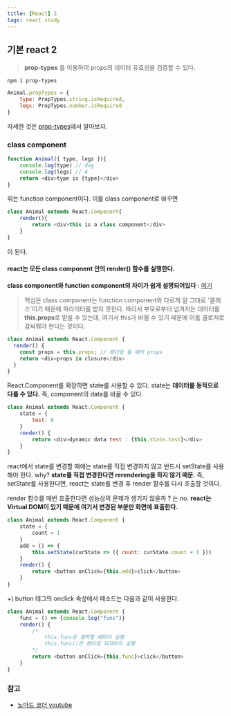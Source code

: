 ```yaml
---
title: [React] 2
tags: react study
---
```


## 기본 react 2

> **prop-types** 를 이용하여 props의 데이터 유효성을 검증할 수 있다.

`npm i prop-types`

``` js
Animal.propTypes = {
    type: PropTypes.string.isRequired,
    legs: PropTypes.number.isRequired
}
```

자세한 것은 [prop-types](https://www.npmjs.com/package/prop-types)에서 알아보자.

### class component

``` javascript
function Animal({ type, legs }){
    console.log(type) // dog
    console.log(legs) // 4
    return <div>type is {type}</div>
}
```

위는 function component이다. 이를 class component로 바꾸면

``` javascript
class Animal extends React.Component{
    render(){
        return <div>this is a class component</div>
    }
}
```
이 된다.

#### react는 모든 class component 안의 render() 함수를 실행한다.

**class component와 function component의 차이가 쉽게 설명되어있다** : [여기](https://overreacted.io/ko/how-are-function-components-different-from-classes/)

> 핵심은 class component는 function component와 다르게 말 그대로 '클래스'이기 때문에 파라미터를 받지 못한다. 따라서 부모로부터 넘겨지는 데이터를 **this.props**로 받을 수 있는데, 여기서 this가 바뀔 수 있기 때문에 이를 클로저로 감싸줘야 한다는 것이다.

``` javascript
class Animal extends React.Component {
  render() {
    const props = this.props; // 렌더링 될 때의 props
    return <div>props in closure</div>
  }
}
```

React.Component를 확장하면 state를 사용할 수 있다. state는 **데이터를 동적으로 다룰 수 있다.** 즉, component의 data를 바꿀 수 있다.

``` javascript
class Animal extends React.Component {
    state = {
        test: 0
    }
    render() {
        return <div>dynamic data test : {this.state.test}</div>
    }
}
```

react에서 state를 변경할 때에는 state를 직접 변경하지 않고 반드시 setState를 사용해야 한다. why? **state를 직접 변경한다면 rerendering을 하지 않기 때문.** 즉, setState를 사용한다면, react는 state를 변경 후 render 함수를 다시 호출할 것이다. 

render 함수를 매번 호출한다면 성능상의 문제가 생기지 않을까 ? 는 no. **react는 Virtual DOM이 있기 때문에 여기서 변경된 부분만 화면에 표출한다.**

``` javascript
class Animal extends React.Component {
    state = {
        count = 1
    }
    add = () => {
        this.setState(curState => ({ count: curState.count + 1 }))
    }
    render() {
        return <button onClick={this.add}>click</button>
    }
}
```


+) button 태그의 onclick 속성에서 메소드는 다음과 같이 사용한다.

``` javascript
class Animal extends React.Component {
    func = () => {console.log("func")}
    render() {
        /*
            this.func은 클릭할 때마다 실행
            this.func()은 렌더링 되자마자 실행
        */
        return <button onClick={this.func}>click</button>
    }
}
```



### 참고
- [노마드 코더 youtube](https://www.youtube.com/channel/UCUpJs89fSBXNolQGOYKn0YQ)